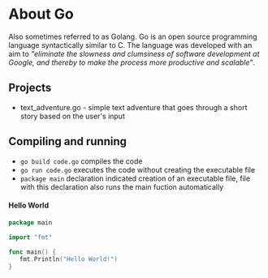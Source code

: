 # About Go
Also sometimes referred to as Golang. Go is an open source programming language syntactically similar to C. The language was developed with an aim to *"eliminate the slowness and clumsiness of software development at Google, and thereby to make the process more productive and scalable"*.

## Projects
- text_adventure.go - simple text adventure that goes through a short story based on the user's input

## Compiling and running
- `go build code.go` compiles the code 
- `go run code.go` executes the code without creating the executable file
- `package main` declaration indicated creation of an executable file, file with this declaration also runs the main fuction automatically

#### Hello World
``` go
package main

import "fmt"

func main() {
   fmt.Println("Hello World!")
}
```
